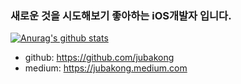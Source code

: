 ### 새로운 것을 시도해보기 좋아하는 iOS개발자 입니다.
[![Anurag's github stats](https://github-readme-stats.vercel.app/api?username=jubakong&show_icons=true&theme=tokyonight)](https://github.com/anuraghazra/github-readme-stats)
- github: https://github.com/jubakong
- medium: https://jubakong.medium.com
